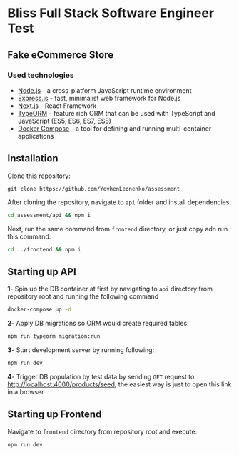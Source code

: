 # Bliss Full Stack Software Engineer Test
## Fake eCommerce Store

### Used technologies

- [Node.js] - a cross-platform JavaScript runtime environment
- [Express.js] - fast, minimalist web framework for Node.js
- [Next.js] - React Framework
- [TypeORM] - feature rich ORM that can be used with TypeScript and JavaScript (ES5, ES6, ES7, ES8)
- [Docker Compose] - a tool for defining and running multi-container applications

## Installation

Clone this repository:

```
git clone https://github.com/YevhenLeonenko/assessment
```

After cloning the repository, navigate to `api` folder and install dependencies:

```sh
cd assessment/api && npm i
```
Next, run the same command from `frontend` directory, or just copy adn run this command:

```sh
cd ../frontend && npm i
```

## Starting up API

**1**- Spin up the DB container at first by navigating to `api` directory from repository root and running the following command 
```sh
docker-compose up -d
```

**2**- Apply DB migrations so ORM would create required tables:
```sh
npm run typeorm migration:run
```

**3**- Start development server by running following:

```sh
npm run dev
```

**4**- Trigger DB population by test data by sending `GET` request to [http://localhost:4000/products/seed],
the easiest way is just to open this link in a browser

## Starting up Frontend

Navigate to `frontend` directory from repository root and execute:
```sh
npm run dev
```

[Node.js]: https://nodejs.org
[Next.js]: https://nextjs.org
[Express.js]: https://expressjs.com
[TypeORM]: https://typeorm.io/
[Docker Compose]: https://docs.docker.com/compose/install/
[http://localhost:4000/products/seed]: http://localhost:4000/products/seed
